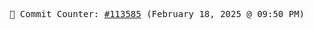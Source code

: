<p align="center">
    <samp>
        📮 Commit Counter: <a href="https://github.com/Javascript-void0/Javascript-void0/commits/main">#113585</a> (February 18, 2025 @ 09:50 PM)
    </samp>
</p>